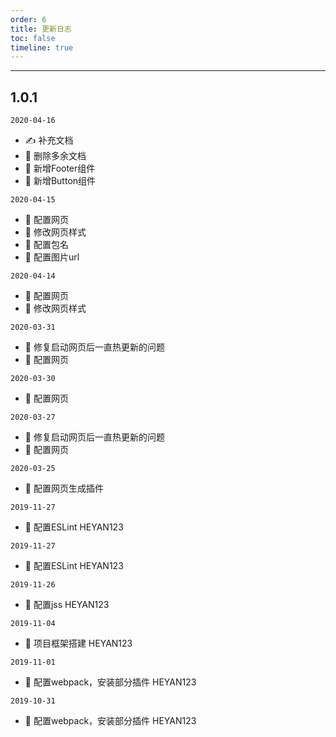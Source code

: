 ```yaml
---
order: 6
title: 更新日志
toc: false
timeline: true
---
```


---

## 1.0.1

`2020-04-16`

- ✍️ 补充文档
- 🔨 删除多余文档
- 🌟 新增Footer组件
- 🌟 新增Button组件

`2020-04-15`

- 🔨 配置网页
- 🔨 修改网页样式
- 🔨 配置包名
- 🔨 配置图片url

`2020-04-14`

- 🔨 配置网页
- 🔨 修改网页样式

`2020-03-31`

- 🐛 修复启动网页后一直热更新的问题
- 🔨 配置网页

`2020-03-30`

- 🔨 配置网页

`2020-03-27`

- 🐛 修复启动网页后一直热更新的问题
- 🔨 配置网页

`2020-03-25`

- 🔨 配置网页生成插件

`2019-11-27`

- 🔨 配置ESLint HEYAN123

`2019-11-27`

- 🔨 配置ESLint HEYAN123

`2019-11-26`

- 🔨 配置jss HEYAN123

`2019-11-04`

- 🔨 项目框架搭建 HEYAN123

`2019-11-01`

- 🔨 配置webpack，安装部分插件 HEYAN123

`2019-10-31`

- 🔨 配置webpack，安装部分插件 HEYAN123